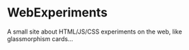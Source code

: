 # WebExperiments

A small site about HTML/JS/CSS experiments on the web, like glassmorphism cards...